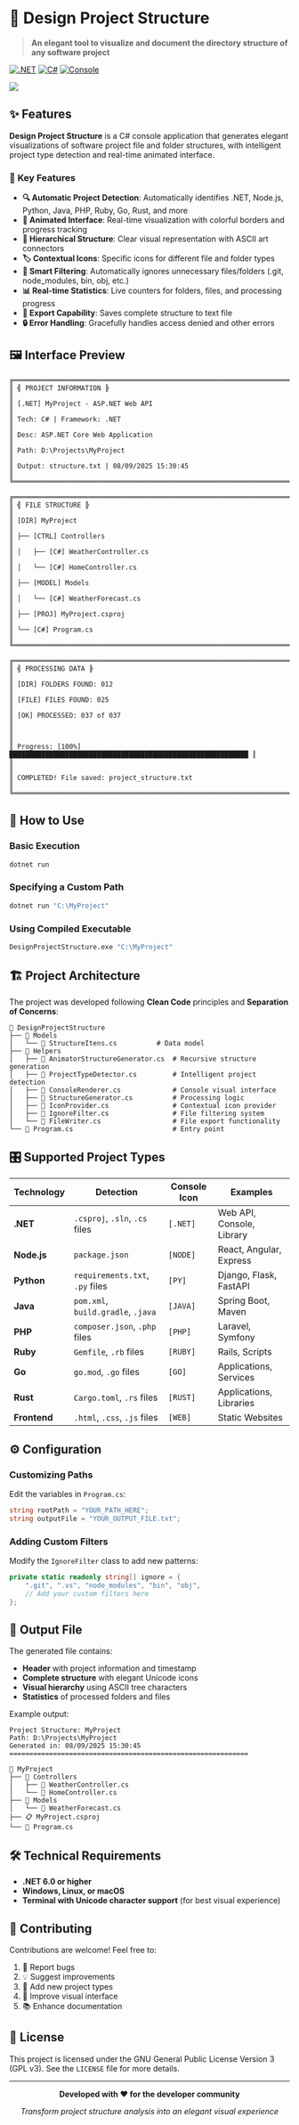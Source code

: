 # 🌳 Design Project Structure

> **An elegant tool to visualize and document the directory structure of any software project**

[![.NET](https://img.shields.io/badge/.NET-512BD4?style=flat&logo=dotnet&logoColor=white)](https://dotnet.microsoft.com/)
[![C#](https://img.shields.io/badge/C%23-239120?style=flat&logo=c-sharp&logoColor=white)](https://docs.microsoft.com/en-us/dotnet/csharp/)
[![Console](https://img.shields.io/badge/Console-Application-blue)](https://github.com/)

![](/docs/images/DesignProjectStructure.gif)

## ✨ Features

**Design Project Structure** is a C# console application that generates elegant visualizations of software project file and folder structures, with intelligent project type detection and real-time animated interface.

### 🎯 **Key Features**

- **🔍 Automatic Project Detection**: Automatically identifies .NET, Node.js, Python, Java, PHP, Ruby, Go, Rust, and more
- **🎨 Animated Interface**: Real-time visualization with colorful borders and progress tracking
- **📁 Hierarchical Structure**: Clear visual representation with ASCII art connectors
- **🏷️ Contextual Icons**: Specific icons for different file and folder types
- **🚫 Smart Filtering**: Automatically ignores unnecessary files/folders (.git, node_modules, bin, obj, etc.)
- **📊 Real-time Statistics**: Live counters for folders, files, and processing progress
- **💾 Export Capability**: Saves complete structure to text file
- **🔒 Error Handling**: Gracefully handles access denied and other errors

## 🖼️ Interface Preview

```
╔═══════════════════════════════════════════════════════════════════════════════╗
║ ╣ PROJECT INFORMATION ╠                                                      ║
║ [.NET] MyProject - ASP.NET Web API                                           ║
║ Tech: C# | Framework: .NET                                                   ║
║ Desc: ASP.NET Core Web Application                                           ║
║ Path: D:\Projects\MyProject                                                  ║
║ Output: structure.txt | 08/09/2025 15:30:45                                 ║
╚═══════════════════════════════════════════════════════════════════════════════╝

╔═══════════════════════════════════════════════════════════════════════════════╗
║ ╣ FILE STRUCTURE ╠                                                           ║
║ [DIR] MyProject                                                              ║
║ ├── [CTRL] Controllers                                                       ║
║ │   ├── [C#] WeatherController.cs                                            ║
║ │   └── [C#] HomeController.cs                                               ║
║ ├── [MODEL] Models                                                           ║
║ │   └── [C#] WeatherForecast.cs                                              ║
║ ├── [PROJ] MyProject.csproj                                                  ║
║ └── [C#] Program.cs                                                          ║
╚═══════════════════════════════════════════════════════════════════════════════╝

╔═══════════════════════════════════════════════════════════════════════════════╗
║ ╣ PROCESSING DATA ╠                                                          ║
║ [DIR] FOLDERS FOUND: 012                                                     ║
║ [FILE] FILES FOUND: 025                                                      ║
║ [OK] PROCESSED: 037 of 037                                                   ║
║                                                                              ║
║ Progress: [100%] ████████████████████████████████████████████████████████████ ║
║                                                                              ║
║ COMPLETED! File saved: project_structure.txt                                ║
╚═══════════════════════════════════════════════════════════════════════════════╝
```

## 🚀 How to Use

### Basic Execution
```bash
dotnet run
```

### Specifying a Custom Path
```bash
dotnet run "C:\MyProject"
```

### Using Compiled Executable
```bash
DesignProjectStructure.exe "C:\MyProject"
```

## 🏗️ Project Architecture

The project was developed following **Clean Code** principles and **Separation of Concerns**:

```
📁 DesignProjectStructure
├── 📁 Models
│   └── 🔷 StructureItens.cs          # Data model
├── 📁 Helpers
│   ├── 🔷 AnimatorStructureGenerator.cs  # Recursive structure generation
│   ├── 🔷 ProjectTypeDetector.cs         # Intelligent project detection
│   ├── 🔷 ConsoleRenderer.cs             # Console visual interface
│   ├── 🔷 StructureGenerator.cs          # Processing logic
│   ├── 🔷 IconProvider.cs                # Contextual icon provider
│   ├── 🔷 IgnoreFilter.cs                # File filtering system
│   └── 🔷 FileWriter.cs                  # File export functionality
└── 🔷 Program.cs                         # Entry point
```

## 🎛️ Supported Project Types

| Technology | Detection | Console Icon | Examples |
|------------|-----------|--------------|----------|
| **.NET** | `.csproj`, `.sln`, `.cs` files | `[.NET]` | Web API, Console, Library |
| **Node.js** | `package.json` | `[NODE]` | React, Angular, Express |
| **Python** | `requirements.txt`, `.py` files | `[PY]` | Django, Flask, FastAPI |
| **Java** | `pom.xml`, `build.gradle`, `.java` | `[JAVA]` | Spring Boot, Maven |
| **PHP** | `composer.json`, `.php` files | `[PHP]` | Laravel, Symfony |
| **Ruby** | `Gemfile`, `.rb` files | `[RUBY]` | Rails, Scripts |
| **Go** | `go.mod`, `.go` files | `[GO]` | Applications, Services |
| **Rust** | `Cargo.toml`, `.rs` files | `[RUST]` | Applications, Libraries |
| **Frontend** | `.html`, `.css`, `.js` files | `[WEB]` | Static Websites |

## ⚙️ Configuration

### Customizing Paths
Edit the variables in `Program.cs`:

```csharp
string rootPath = "YOUR_PATH_HERE";
string outputFile = "YOUR_OUTPUT_FILE.txt";
```

### Adding Custom Filters
Modify the `IgnoreFilter` class to add new patterns:

```csharp
private static readonly string[] ignore = {
    ".git", ".vs", "node_modules", "bin", "obj",
    // Add your custom filters here
};
```

## 📝 Output File

The generated file contains:
- **Header** with project information and timestamp
- **Complete structure** with elegant Unicode icons
- **Visual hierarchy** using ASCII tree characters
- **Statistics** of processed folders and files

Example output:
```
Project Structure: MyProject
Path: D:\Projects\MyProject
Generated in: 08/09/2025 15:30:45
============================================================

📁 MyProject
├── 📁 Controllers
│   ├── 🔷 WeatherController.cs
│   └── 🔷 HomeController.cs
├── 📁 Models
│   └── 🔷 WeatherForecast.cs
├── 📋 MyProject.csproj
└── 🔷 Program.cs
```

## 🛠️ Technical Requirements

- **.NET 6.0 or higher**
- **Windows, Linux, or macOS**
- **Terminal with Unicode character support** (for best visual experience)

## 🤝 Contributing

Contributions are welcome! Feel free to:

1. 🐛 Report bugs
2. 💡 Suggest improvements
3. 🔧 Add new project types
4. 🎨 Improve visual interface
5. 📚 Enhance documentation

## 📄 License

This project is licensed under the GNU General Public License Version 3 (GPL v3). See the `LICENSE` file for more details.

---

<div align="center">

**Developed with ❤️ for the developer community**

*Transform project structure analysis into an elegant visual experience*

</div>